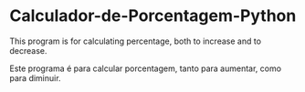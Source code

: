 # Calculador-de-Porcentagem-Python
This program is for calculating percentage, both to increase and to decrease.

Este programa é para calcular porcentagem, tanto para aumentar, como para diminuir.

